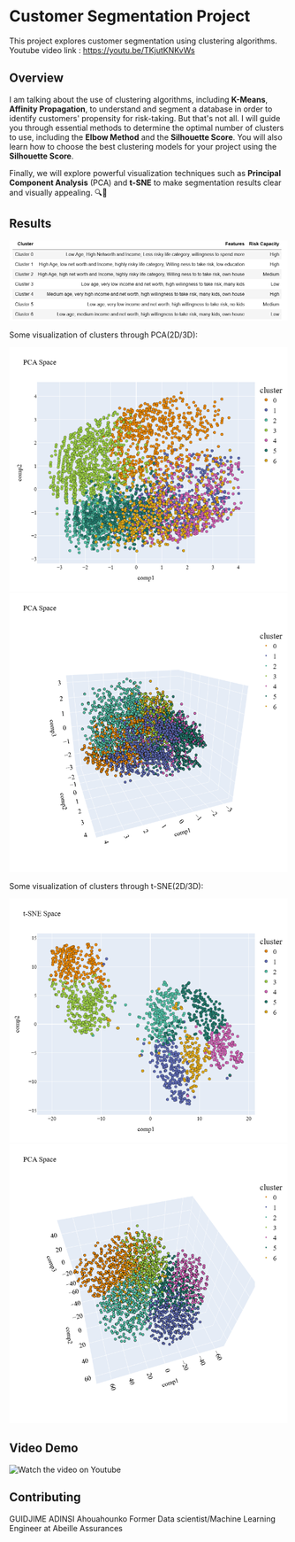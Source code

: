 # Customer Segmentation Project

This project explores customer segmentation using clustering algorithms.
Youtube video link : https://youtu.be/TKjutKNKvWs

## Overview

I am talking about the use of clustering algorithms, including **K-Means**,  **Affinity Propagation**, to understand and segment a database in order to identify customers' propensity for risk-taking.
But that's not all. I will guide you through essential methods to determine the optimal number of clusters to use, including the **Elbow Method** and the **Silhouette Score**. 
You will also learn how to choose the best clustering models for your project using the **Silhouette Score**.

Finally, we will explore powerful visualization techniques such as **Principal Component Analysis** (PCA) and **t-SNE** to make segmentation results clear and visually appealing.
 🔍🎯

## Results

![Clusters](images/fincluster.png)

Some visualization of clusters through PCA(2D/3D): 

![PCA 2D](images/pca.png)
![PCA 3D](images/pca3d.png)


Some visualization of clusters through t-SNE(2D/3D): 

![t-SNE 2D](images/tsne.png)
![t-SNE 3D](images/tsne3d.png)

## Video Demo

![Watch the video on Youtube](https://youtu.be/TKjutKNKvWs)


## Contributing

GUIDJIME ADINSI Ahouahounko
Former Data scientist/Machine Learning Engineer at Abeille Assurances




